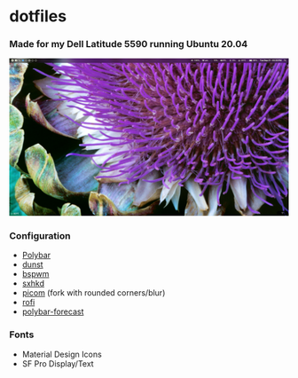 # dotfiles
### Made for my Dell Latitude 5590 running Ubuntu 20.04

![](https://github.com/128keaton/dotfiles-latitude/blob/master/.local/share/bspwm.png?raw=true)

### Configuration
* [Polybar](https://github.com/polybar/polybar/)
* [dunst](https://dunst-project.org/)
* [bspwm](https://github.com/baskerville/bspwm)
* [sxhkd](https://github.com/baskerville/sxhkd)
* [picom](https://github.com/ibhagwan/picom) (fork with rounded corners/blur)
* [rofi](https://github.com/davatorium/rofi)
* [polybar-forecast](https://github.com/kamek-pf/polybar-forecast)

### Fonts

* Material Design Icons
* SF Pro Display/Text

